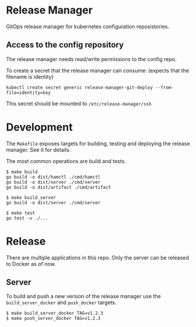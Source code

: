 # Release Manager
GitOps release manager for kubernetes configuration reposistories.


## Access to the config repository
The release manager needs read/write permissions to the config repo.

To create a secret that the release manager can consume: (expects that the filename is identity)

```
kubectl create secret generic release-manager-git-deploy --from-file=identity=key
```

This secret should be mounted to `/etc/release-manager/ssh`

# Development

The `Makefile` exposes targets for building, testing and deploying the release manager.
See it for details.

The most common operations are build and tests.

```
$ make build
go build -o dist/hamctl ./cmd/hamctl
go build -o dist/server ./cmd/server
go build -o dist/artifact ./cmd/artifact

$ make build_server
go build -o dist/server ./cmd/server

$ make test
go test -v ./...
```

# Release

There are multiple applications in this repo.
Only the server can be released to Docker as of now.

## Server

To build and push a new version of the release manager use the `build_server_docker` and `push_docker` targets.

```
$ make build_server_docker TAG=v1.2.3
$ make push_server_docker TAG=v1.2.3
```
